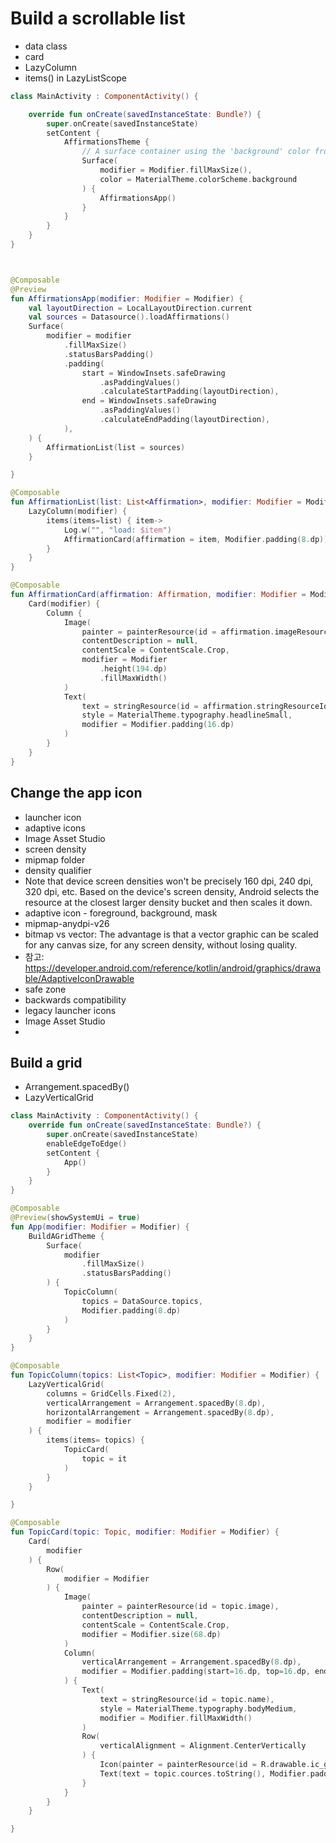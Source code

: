 # Build a scrollable list
- data class
- card
- LazyColumn
- items() in LazyListScope
``` kotlin
class MainActivity : ComponentActivity() {

    override fun onCreate(savedInstanceState: Bundle?) {
        super.onCreate(savedInstanceState)
        setContent {
            AffirmationsTheme {
                // A surface container using the 'background' color from the theme
                Surface(
                    modifier = Modifier.fillMaxSize(),
                    color = MaterialTheme.colorScheme.background
                ) {
                    AffirmationsApp()
                }
            }
        }
    }
}



@Composable
@Preview
fun AffirmationsApp(modifier: Modifier = Modifier) {
    val layoutDirection = LocalLayoutDirection.current
    val sources = Datasource().loadAffirmations()
    Surface(
        modifier = modifier
            .fillMaxSize()
            .statusBarsPadding()
            .padding(
                start = WindowInsets.safeDrawing
                    .asPaddingValues()
                    .calculateStartPadding(layoutDirection),
                end = WindowInsets.safeDrawing
                    .asPaddingValues()
                    .calculateEndPadding(layoutDirection),
            ),
    ) {
        AffirmationList(list = sources)
    }

}

@Composable
fun AffirmationList(list: List<Affirmation>, modifier: Modifier = Modifier) {
    LazyColumn(modifier) {
        items(items=list) { item->
            Log.w("", "load: $item")
            AffirmationCard(affirmation = item, Modifier.padding(8.dp))
        }
    }
}

@Composable
fun AffirmationCard(affirmation: Affirmation, modifier: Modifier = Modifier) {
    Card(modifier) {
        Column {
            Image(
                painter = painterResource(id = affirmation.imageResourceId),
                contentDescription = null,
                contentScale = ContentScale.Crop,
                modifier = Modifier
                    .height(194.dp)
                    .fillMaxWidth()
            )
            Text(
                text = stringResource(id = affirmation.stringResourceId),
                style = MaterialTheme.typography.headlineSmall,
                modifier = Modifier.padding(16.dp)
            )
        }
    }
}
```
## Change the app icon
- launcher icon
- adaptive icons 
- Image Asset Studio
- screen density
- mipmap folder
- density qualifier
- Note that device screen densities won't be precisely 160 dpi, 240 dpi, 320 dpi, etc. Based on the device's screen density, Android selects the resource at the closest larger density bucket and then scales it down.
- adaptive icon - foreground, background, mask
- mipmap-anydpi-v26
- bitmap vs vector: The advantage is that a vector graphic can be scaled for any canvas size, for any screen density, without losing quality.
- 참고: https://developer.android.com/reference/kotlin/android/graphics/drawable/AdaptiveIconDrawable
- safe zone
- backwards compatibility
- legacy launcher icons
- Image Asset Studio
- 
## Build a grid
- Arrangement.spacedBy()
- LazyVerticalGrid
``` kotlin
class MainActivity : ComponentActivity() {
    override fun onCreate(savedInstanceState: Bundle?) {
        super.onCreate(savedInstanceState)
        enableEdgeToEdge()
        setContent {
            App()
        }
    }
}

@Composable
@Preview(showSystemUi = true)
fun App(modifier: Modifier = Modifier) {
    BuildAGridTheme {
        Surface(
            modifier
                .fillMaxSize()
                .statusBarsPadding()
        ) {
            TopicColumn(
                topics = DataSource.topics,
                Modifier.padding(8.dp)
            )
        }
    }
}

@Composable
fun TopicColumn(topics: List<Topic>, modifier: Modifier = Modifier) {
    LazyVerticalGrid(
        columns = GridCells.Fixed(2),
        verticalArrangement = Arrangement.spacedBy(8.dp),
        horizontalArrangement = Arrangement.spacedBy(8.dp),
        modifier = modifier
    ) {
        items(items= topics) {
            TopicCard(
                topic = it
            )
        }
    }

}

@Composable
fun TopicCard(topic: Topic, modifier: Modifier = Modifier) {
    Card(
        modifier
    ) {
        Row(
            modifier = Modifier
        ) {
            Image(
                painter = painterResource(id = topic.image),
                contentDescription = null,
                contentScale = ContentScale.Crop,
                modifier = Modifier.size(68.dp)
            )
            Column(
                verticalArrangement = Arrangement.spacedBy(8.dp),
                modifier = Modifier.padding(start=16.dp, top=16.dp, end=16.dp)
            ) {
                Text(
                    text = stringResource(id = topic.name),
                    style = MaterialTheme.typography.bodyMedium,
                    modifier = Modifier.fillMaxWidth()
                )
                Row(
                    verticalAlignment = Alignment.CenterVertically
                ) {
                    Icon(painter = painterResource(id = R.drawable.ic_grain), contentDescription = null)
                    Text(text = topic.cources.toString(), Modifier.padding(start=9.dp), style = MaterialTheme.typography.labelMedium)
                }
            }
        }
    }

}
```

